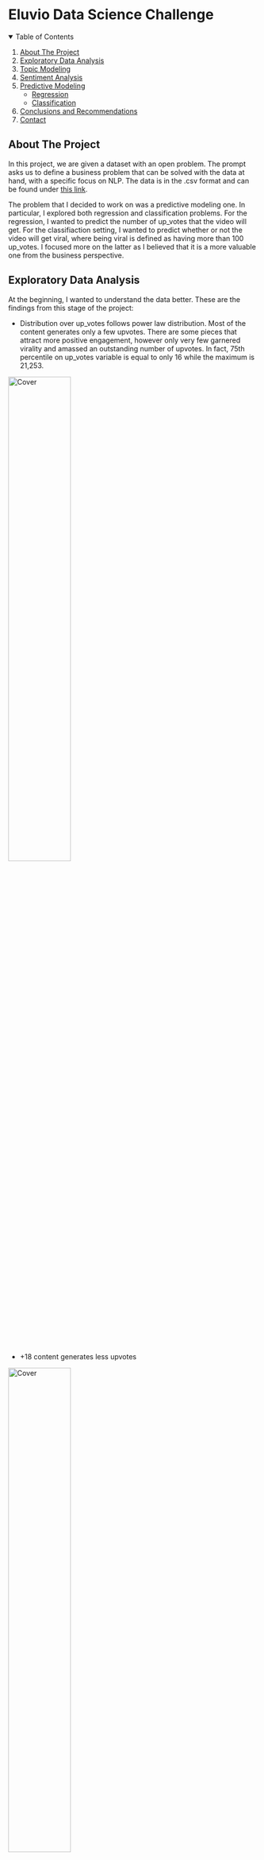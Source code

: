 # Eluvio Data Science Challenge

<!-- TABLE OF CONTENTS -->
<details open="open">
  <summary>Table of Contents</summary>
  <ol>
    <li>
      <a href="#about-the-project">About The Project</a>
    </li>
    <li><a href="#exploratory-data-analysis">Exploratory Data Analysis</a></li>
    <li><a href="#topic-modeling">Topic Modeling</a></li>
    <li><a href="#sentiment-analysis">Sentiment Analysis</a></li>
    <li><a href="#predictive-modeling">Predictive Modeling</a>
      <ul>
        <li><a href="#Regression">Regression</a></li>
        <li><a href="#Classification">Classification</a></li>
      </ul>
    </li>
    <li><a href="#conclusions-and-recommendations">Conclusions and Recommendations</a></li>
    <li><a href="#contact">Contact</a></li>
  </ol>
</details>


<!-- ABOUT THE PROJECT -->
## About The Project

In this project, we are given a dataset with an open problem. The prompt asks us to define a business problem that can be solved with the data at hand, with a specific focus on NLP. The data is in the .csv format and can be found under [this link](https://drive.google.com/file/d/15X00ZWBjla7qGOIW33j8865QdF89IyAk/view?usp=sharing%5C). 

The problem that I decided to work on was a predictive modeling one. In particular, I explored both regression and classification problems. For the regression, I wanted to predict the number of up_votes that the video will get. For the classifiaction setting, I wanted to predict whether or not the video will get viral, where being viral is defined as having more than 100 up_votes. I focused more on the latter as I believed that it is a more valuable one from the business perspective.

<!--exploratory-data-analysis -->
## Exploratory Data Analysis

At the beginning, I wanted to understand the data better. These are the findings from this stage of the project:
- Distribution over up_votes follows power law distribution. Most of the content generates only a few upvotes. There are some pieces that attract more positive engagement, however only very few garnered virality and amassed an outstanding number of upvotes. In fact, 75th percentile on up_votes variable is equal to only 16 while the maximum is 21,253. 
<img src="up_votes_dist.png" alt="Cover" width="50%"/>

- +18 content generates less upvotes 
<img src="18plus_upvotes.png" alt="Cover" width="50%"/>

- 1.5% of the most proliferate users (measured by the number of videos uploaded) generated 52.66% of content. Those most proliferate users receive more upvotes on average

- Videos posted on weekends and holidays receive more upvotes 
<img src="weekend_upvotes.png" alt="Cover" width="50%"/> <img src="holidays_upvotes.png" alt="Cover" width="50%"/> 

As a result of EDA, I created additional features for the predictive modeling algorithms.

<!--topic-modeling -->
## Topic Modeling

For this task, I used the Latent Dirichlet Allocation (LDA). LDA is an NLP algorithm for topic modelling. LDA assumes that each document can be represented as a mixture of topics and that each topic spits out random words with certain probabilities. For instance, a legal document might be 65% legal, 25% financial and 5% ethical. Within each of those topics, all of the words in english dictionary (or any other language for that matter) have a certain probability of getting drawn. Thus, the text is just a result of probabilistic random words generation. LDA strives to find such mixtures of topics and word probabilities within them so that the generation of a text similar to the one observed (in the training set) has the highest likelihood.

The LDA I designed for this project aimed to find 5 distinct topics. Given the fact that all of the videos from the dataset were from the 'worldnews' category, their topics were quite similar. Nonetheless, the model found topics that focus on particular regions, or on the less violent news. 

The results of the LDA where displayed with the use of pyLDAvis library, which creates an interactive widget that represents the topics and the similarity between them. A screenshot from the widget in jupyter notebook is pasted below. It represents the map of topics on the left side and the distriiibution of the most frequent words in that topic on the right side.
<img src="LDA.png" alt="Cover" width="50%"/>

<!--sentiment-analysis -->
## Sentiment Analysis
Another NLP task that might advance Eluvio's pursuit of business objectives is sentiment analysis. At its very basic, the company might use text classification to understand whether users prefer a positively or negatively charged content. Such a use case of sentiment analysis will be presented here. In general, Eluvio might want to go further and, for instance, investigate whether radical titles attract more traffic. If that is the case, the company might want to monitor the radical content (after initially classifying it as such using NLP) to prevent harmful, hateful, or distasteful videos from going viral.

The data that we were given was unlabeled for the sentiment analysis purpose. Given the magnitude of the data, it was impossible to label it by hand. Because of that, I resorted to pre-trained sentiment analysis models. In particular, I used the huggingface's library called 'transformers'. To see if the pre-trained models deliver any valuable insight when applied to oour data, I ran a simple sanity check: I randomly chose some texts and observed how different models predict on them. Based on that, I eliminated models that make very wrong predictions. I was left with 2 models. To account for the situations where the predicted sentiments are at a disagreement, I divided the values where this is the case by 2 so that the final labels were; {anonymous negative: -1, disputed negative: -0.5, disputed positive: 0.5, anonymous positive: 1}. 

These values were used as predictors in our regression and classification models.

<!--predictive-modeling -->
## Predictive Modeling

For the regression problem, I used Linear Regression, Gradient Boosted Trees (as a better alternatve to vanilla Random Forests), and Neural Networks. For the classifcation, I used the equivalents of those algorithms, namely the Logistic Regression, Gradient Boosted Trees, and Neural Networks, and added the Linear Discriminant Analysis. Some other popular algorithms are omited on purpose, mainly due to time limitations and, to some extent, my own preferences and beliefs or lack thereof in certain models. For instance, Support Vector Machines could yield a nice result, especially with a non-linear kernel, such as RBF. However, SVMs' training time complexity is awful. The training scales in $O(N^3)$ , which on our dataset of +500.000 rows would at best take multiple hours to converge. Similarly, Random Forests were omitted, as in my experience they usually perform very similarly to, but also slightly worse than the GBT.

I first divided the dataset into three groups: train, validation, and test sets. I trained all of the models on the train set and tracked their performance on unseen data with the use of the validation set. After the best model was obtained, I checked its performance on the test set to get an estimate of how the model would perform in practice. Such a method is needed so that we do not overfit by optimizing the hyperparameters with respect to the validation set. The results of the models are presented below.

### Regression

| Model | MSE    |
|-------|--------|
| LR    | 963.52 |
| GBT   | 963.07 |
| DNN   | 958.59 |

As we can see, the Deep Neural Network performed the best. The mean squared error was still high, however.

### Classification

For the classification problem, I decided to enrich the best performing model, DNN, with word embeddings. The structure of Neural Networks allows for it and my hypothesis that the information hidden in the video titles will be a valuable one for the prediction of whether or not the video will croo the threshold of 100 upvotes. On all of the metrics of interest, the performance of DNN with embeddings is significantly better than that of the remaining models. 

I chose F1 score to be the main metric of interest for this problem. This is because the data was highly unbalanced (~10% of positive samples) and thus the model could maximize on some metrics by being completely ignorant and labeling all of the samples as negatives. 

The table below shows the metrics at the threshold that maximizes the F1 score. The values for the DNN with embeddings are obtained on the test set.


| Model               | F1 Score | Accuracy | Precision | ROC AUC | P-R AUC |
|---------------------|----------|----------|-----------|---------|---------|
| LR                  | 0.184    | 0.405    | 0.106     | 0.552   | 0.12    |
| LDA                 | 0.184    | 0.432    | 0.107     | 0.552   | 0.12    |
| GBT                 | 0.188    | 0.408    | 0.109     | 0.559   | 0.12    |
| DNN                 | 0.199    | 0.501    | 0.118     | 0.591   | 0.132   |
| DNN with embeddings | 0.246    | 0.739    | 0.172     | 0.654   | 0.175   |

The following graphs were produced for all the models, but here, I only present them for the best-performing DNN with embeddings. 

<img src="dnn_training.png" alt="Cover" width="50%"/>

<img src="dnn_roc_curve.png" alt="Cover" width="50%"/>

<img src="pr_curve.png" alt="Cover" width="50%"/>

<img src="probs.png" alt="Cover" width="50%"/>

<!--conclusions-and-recommendations -->
## Conclusions and Recommendations

Based on the combination of EDA, feature engineering, topic modeling, and sentiment analysis, we were able to create ddecent predictive models both in the regression, and classification settings. Especially the results obtained on the classification problem are satisfying, as they showed that a skillful incorporation of NLP techniques in combination with numerical features, can lead to a significant improvement in the performance of predictive ML models. At the threshold maximizing F1 score, the model was able to correctly classify 43% of all the posts that went viral. At the same threshold, out of all the negative samples, 77% was labeled as such. These are satisfying results that could indeed improve the business intelligence of Eluvio. For instance, with a reasonably good ability to identify the videos that have a high likelihood of going viral, the company can monitor them more closely so that to avoid harmful content reaching multiple users. 

Even though the dataset we werre given was limited in scope, there still remain a lot of business questions that stand unanswered. A couple of ideas for a further exploration of this dataset (potentially enriched with other data) are listed below:
- Predicting whether or not the content should be labeled as 18+. There might be some videos that are drastic but weren't labeled as such by their creators. If we could come up with an algorithm that detects the content that should be 18+, we could probably improve the customer satsfaction and reduce the risk.
- Using Recurrent Neural Networks to generate the titles for videos of a certain topic so that the user engagement with the video (measured in upvotes) is maximized. This could help the content creators to reach more users, which would nudge them to create even more content, thus attracting even more new users.
- Analyzing whether or not the content creator is likely to become a 'proliferate' creator. If we had an algorithm like that, we could try to support those most promising creators in growing their audiences.

<!-- contact -->
## Contact

Jakub Warmuz - kuba.warmuz@minerva.kgi.edu
